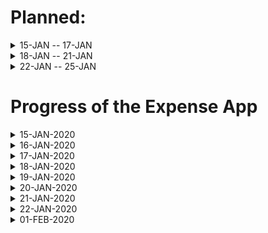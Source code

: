 # Planned:

<details>
 <summary>15-JAN -- 17-JAN</summary>
 <p>DB and Server side</p>
</details>
<details>
 <summary>18-JAN -- 21-JAN</summary>
 <p>Client side</p>
</details>
<details>
 <summary>22-JAN -- 25-JAN</summary>
 <p>Integration</p>
</details>

# Progress of the Expense App

<details>
 <summary>15-JAN-2020</summary>
 <li>Done intial server setup</li>
 <li>Created mongoDB model for transaction</li>
</details>

<details>
 <summary>16-JAN-2020</summary>
 <p>Added Navbar</p>
</details>

<details>
 <summary>17-JAN-2020</summary>
 <p>Added Transactions Cards</p>
</details>

<details>
 <summary>18-JAN-2020</summary>
 <p>Integrated Redux</p>
 <p>Updated Transactions component for get all transactions through redux</p>
</details>

<details>
 <summary>19-JAN-2020</summary>
 <p>Added Transaction Modal to add new transaction details</p>
 <p>Added add and delete reducers for transactions</p>
 <p>Created new route for authentication</p>
 <p>Created middleware for auth</p>
</details>

<details>
 <summary>20-JAN-2020</summary>
 <p>Coming soon...</p>
</details>

<details>
 <summary>21-JAN-2020</summary>
 <p>Coming soon...</p>
</details>

<details>
 <summary>22-JAN-2020</summary>
 <p>Added Loader for loading</p>
 <p>Added confirm password field for registration</p>
 <p>Added confirm delete modal before deleting transaction</p>
</details>

<details>
 <summary>01-FEB-2020</summary>
 <h3>Features Included</h3>
    <p>1. User Signup</p>
    <p>2. Email verification</p>
    <p>3. Login</p>
    <p>4. Resend email verfication</p>
    <p>5. Add Transaction based on purpose, amount and date</p>
    <p>6. Delete transaction</p>
    <p>7. Show overall Expense Details</p>
    <p>8. Show Transactions based on purpose</p>
    <p>9. Show Transactions based on type of expense</p>
    <p>10. Show Transactions based on date</p>
</details>
